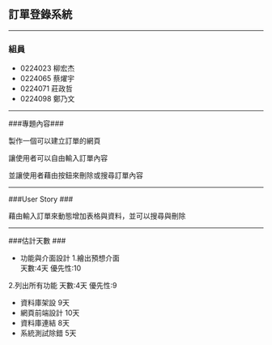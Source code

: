 ## 訂單登錄系統 ##

----------

### 組員 ###

- 0224023 柳宏杰
- 0224065 蔡燿宇
- 0224071 莊政哲
- 0224098 鄭乃文


----------
###專題內容###

製作一個可以建立訂單的網頁

讓使用者可以自由輸入訂單內容

並讓使用者藉由按鈕來刪除或搜尋訂單內容

----------
###User Story ###

藉由輸入訂單來動態增加表格與資料，並可以搜尋與刪除

----------
###估計天數 ###

- 功能與介面設計
1.繪出預想介面  
天數:4天  優先性:10

2.列出所有功能
天數:4天  優先性:9

- 資料庫架設 9天
- 網頁前端設計 10天
- 資料庫連結 8天
- 系統測試除錯 5天
